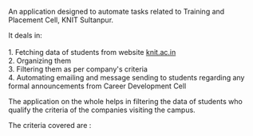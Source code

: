 An application designed to automate tasks related to Training and Placement Cell, KNIT Sultanpur. 

It deals in:</br></br>
      1. Fetching data of students from website <a href = "http://knit.ac.in/">knit.ac.in </a></br>
      2. Organizing them </br>
      3. Filtering them as per company's criteria </br>
      4. Automating emailing and message sending to students regarding any formal announcements from Career Development Cell</br>      

The application on the whole helps in filtering the data of students who qualify the criteria of the companies visiting the campus.</br> 

The criteria covered are :
